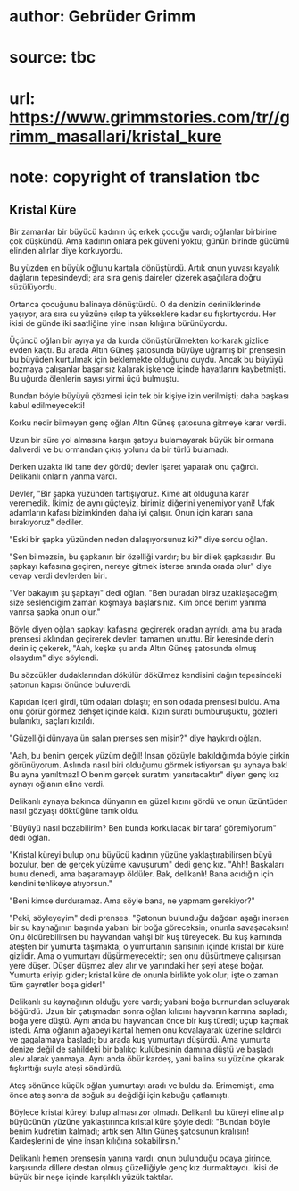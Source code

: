 # author: Gebrüder Grimm
# source: tbc
# url: https://www.grimmstories.com/tr//grimm_masallari/kristal_kure
# note: copyright of translation tbc

## Kristal Küre 

Bir zamanlar bir büyücü kadının üç erkek çocuğu vardı; oğlanlar
birbirine çok düşkündü. Ama kadının onlara pek güveni yoktu; günün
birinde gücümü elinden alırlar diye korkuyordu.

Bu yüzden en büyük oğlunu kartala dönüştürdü. Artık onun yuvası kayalık
dağların tepesindeydi; ara sıra geniş daireler çizerek aşağılara doğru
süzülüyordu.

Ortanca çocuğunu balinaya dönüştürdü. O da denizin derinliklerinde
yaşıyor, ara sıra su yüzüne çıkıp ta yükseklere kadar su fışkırtıyordu.
Her ikisi de günde iki saatliğine yine insan kılığına bürünüyordu.

Üçüncü oğlan bir ayıya ya da kurda dönüştürülmekten korkarak gizlice
evden kaçtı. Bu arada Altın Güneş şatosunda büyüye uğramış bir prensesin
bu büyüden kurtulmak için beklemekte olduğunu duydu. Ancak bu büyüyü
bozmaya çalışanlar başarısız kalarak işkence içinde hayatlarını
kaybetmişti. Bu uğurda ölenlerin sayısı yirmi üçü bulmuştu.

Bundan böyle büyüyü çözmesi için tek bir kişiye izin verilmişti; daha
başkası kabul edilmeyecekti!

Korku nedir bilmeyen genç oğlan Altın Güneş şatosuna gitmeye karar
verdi.

Uzun bir süre yol almasına karşın şatoyu bulamayarak büyük bir ormana
dalıverdi ve bu ormandan çıkış yolunu da bir türlü bulamadı.

Derken uzakta iki tane dev gördü; devler işaret yaparak onu çağırdı.
Delikanlı onların yanma vardı.

Devler, "Bir şapka yüzünden tartışıyoruz. Kime ait olduğuna karar
veremedik. İkimiz de aynı güçteyiz, birimiz diğerini yenemiyor yani!
Ufak adamların kafası bizimkinden daha iyi çalışır. Onun için kararı
sana bırakıyoruz" dediler.

"Eski bir şapka yüzünden neden dalaşıyorsunuz ki?" diye sordu oğlan.

"Sen bilmezsin, bu şapkanın bir özelliği vardır; bu bir dilek
şapkasıdır. Bu şapkayı kafasına geçiren, nereye gitmek isterse anında
orada olur" diye cevap verdi devlerden biri.

"Ver bakayım şu şapkayı" dedi oğlan. "Ben buradan biraz
uzaklaşacağım; size seslendiğim zaman koşmaya başlarsınız. Kim önce
benim yanıma varırsa şapka onun olur."

Böyle diyen oğlan şapkayı kafasına geçirerek oradan ayrıldı, ama bu
arada prensesi aklından geçirerek devleri tamamen unuttu. Bir keresinde
derin derin iç çekerek, "Aah, keşke şu anda Altın Güneş şatosunda olmuş
olsaydım" diye söylendi.

Bu sözcükler dudaklarından dökülür dökülmez kendisini dağın tepesindeki
şatonun kapısı önünde buluverdi.

Kapıdan içeri girdi, tüm odaları dolaştı; en son odada prensesi buldu.
Ama onu görür görmez dehşet içinde kaldı. Kızın suratı bumburuşuktu,
gözleri bulanıktı, saçları kızıldı.

"Güzelliği dünyaya ün salan prenses sen misin?" diye haykırdı oğlan.

"Aah, bu benim gerçek yüzüm değil! İnsan gözüyle bakıldığımda böyle
çirkin görünüyorum. Aslında nasıl biri olduğumu görmek istiyorsan şu
aynaya bak! Bu ayna yanıltmaz! O benim gerçek suratımı yansıtacaktır"
diyen genç kız aynayı oğlanın eline verdi.

Delikanlı aynaya bakınca dünyanın en güzel kızını gördü ve onun
üzüntüden nasıl gözyaşı döktüğüne tanık oldu.

"Büyüyü nasıl bozabilirim? Ben bunda korkulacak bir taraf göremiyorum"
dedi oğlan.

"Kristal küreyi bulup onu büyücü kadının yüzüne yaklaştırabilirsen büyü
bozulur, ben de gerçek yüzüme kavuşurum" dedi genç kız. "Ahh!
Başkaları bunu denedi, ama başaramayıp öldüler. Bak, delikanlı! Bana
acıdığın için kendini tehlikeye atıyorsun."

"Beni kimse durduramaz. Ama söyle bana, ne yapmam gerekiyor?"

"Peki, söyleyeyim" dedi prenses. "Şatonun bulunduğu dağdan aşağı
inersen bir su kaynağının başında yabani bir boğa göreceksin; onunla
savaşacaksın! Onu öldürebilirsen bu hayvandan vahşi bir kuş türeyecek.
Bu kuş karnında ateşten bir yumurta taşımakta; o yumurtanın sarısının
içinde kristal bir küre gizlidir. Ama o yumurtayı düşürmeyecektir; sen
onu düşürtmeye çalışırsan yere düşer. Düşer düşmez alev alır ve
yanındaki her şeyi ateşe boğar. Yumurta eriyip gider; kristal küre de
onunla birlikte yok olur; işte o zaman tüm gayretler boşa gider!"

Delikanlı su kaynağının olduğu yere vardı; yabani boğa burnundan
soluyarak böğürdü. Uzun bir çatışmadan sonra oğlan kılıcını hayvanın
karnına sapladı; boğa yere düştü. Aynı anda bu hayvandan önce bir kuş
türedi; uçup kaçmak istedi. Ama oğlanın ağabeyi kartal hemen onu
kovalayarak üzerine saldırdı ve gagalamaya başladı; bu arada kuş
yumurtayı düşürdü. Ama yumurta denize değil de sahildeki bir balıkçı
kulübesinin damına düştü ve başladı alev alarak yanmaya. Aynı anda öbür
kardeş, yani balina su yüzüne çıkarak fışkırttığı suyla ateşi söndürdü.

Ateş sönünce küçük oğlan yumurtayı aradı ve buldu da. Erimemişti, ama
önce ateş sonra da soğuk su değdiği için kabuğu çatlamıştı.

Böylece kristal küreyi bulup alması zor olmadı. Delikanlı bu küreyi
eline alıp büyücünün yüzüne yaklaştırınca kristal küre şöyle dedi:
"Bundan böyle benim kudretim kalmadı; artık sen Altın Güneş şatosunun
kralısın! Kardeşlerini de yine insan kılığına sokabilirsin."

Delikanlı hemen prensesin yanına vardı, onun bulunduğu odaya girince,
karşısında dillere destan olmuş güzelliğiyle genç kız durmaktaydı. İkisi
de büyük bir neşe içinde karşılıklı yüzük taktılar.
